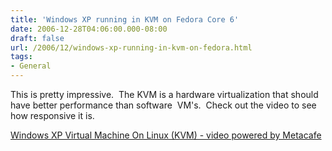 ```yaml
---
title: 'Windows XP running in KVM on Fedora Core 6'
date: 2006-12-28T04:06:00.000-08:00
draft: false
url: /2006/12/windows-xp-running-in-kvm-on-fedora.html
tags: 
- General
---
```


This is pretty impressive.  The KVM is a hardware virtualization that should have better performance than software  VM's.  Check out the video to see  how responsive it is.

  
[Windows XP Virtual Machine On Linux (KVM) - video powered by Metacafe](http://www.metacafe.com/watch/358173/windows_xp_virtual_machine_on_linux_kvm/)